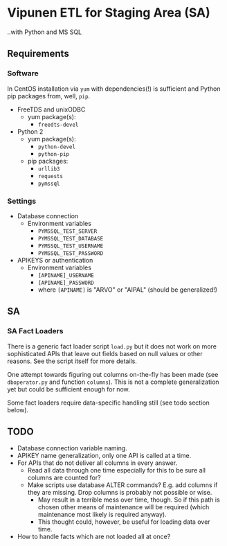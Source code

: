 # Vipunen ETL for Staging Area (SA)

..with Python and MS SQL

## Requirements

### Software
In CentOS installation via `yum` with dependencies(!) is sufficient and Python pip packages from, well, `pip`.
* FreeTDS and unixODBC
  * yum package(s):
    * `freedts-devel`
* Python 2
  * yum package(s):
    * `python-devel`
    * `python-pip`
  * pip packages:
    * `urllib3`
    * `requests`
    * `pymssql`

### Settings
* Database connection
  * Environment variables
    * `PYMSSQL_TEST_SERVER`
    * `PYMSSQL_TEST_DATABASE`
    * `PYMSSQL_TEST_USERNAME`
    * `PYMSSQL_TEST_PASSWORD`
* APIKEYS or authentication
  * Environment variables
    * `[APINAME]_USERNAME`
    * `[APINAME]_PASSWORD`
    * where `[APINAME]` is "ARVO" or "AIPAL" (should be generalized!)

## SA

### SA Fact Loaders

There is a generic fact loader script `load.py` but it does not work on more sophisticated APIs that leave out fields based on null values or other reasons. See the script itself for more details.

One attempt towards figuring out columns on-the-fly has been made (see `dboperator.py` and function `columns`). This is not a complete generalization yet but could be sufficient enough for now.

Some fact loaders require data-specific handling still (see todo section below).

## TODO
* Database connection variable naming.
* APIKEY name generalization, only one API is called at a time.
* For APIs that do not deliver all columns in every answer.
  * Read all data through one time especially for this to be sure all columns are counted for?
  * Make scripts use database ALTER commands? E.g. add columns if they are missing. Drop columns is probably not possible or wise.
    * May result in a terrible mess over time, though. So if this path is chosen other means of maintenance will be required (which maintenance most likely is required anyway).
    * This thought could, however, be useful for loading data over time.
* How to handle facts which are not loaded all at once?
